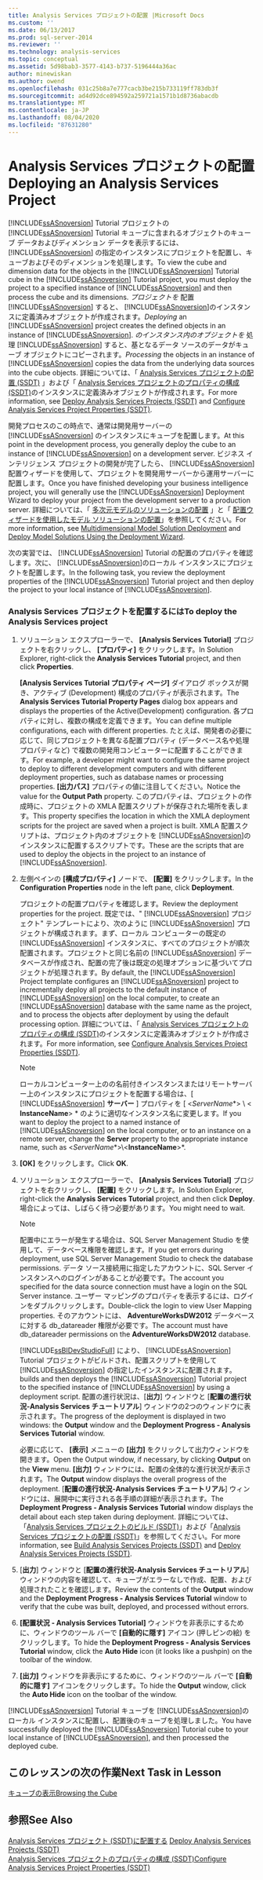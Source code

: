 ```yaml
---
title: Analysis Services プロジェクトの配置 |Microsoft Docs
ms.custom: ''
ms.date: 06/13/2017
ms.prod: sql-server-2014
ms.reviewer: ''
ms.technology: analysis-services
ms.topic: conceptual
ms.assetid: 5d98bab3-3577-4143-b737-5196444a36ac
author: minewiskan
ms.author: owend
ms.openlocfilehash: 031c25b8a7e777cacb3be215b733119ff783db3f
ms.sourcegitcommit: ad4d92dce894592a259721a1571b1d8736abacdb
ms.translationtype: MT
ms.contentlocale: ja-JP
ms.lasthandoff: 08/04/2020
ms.locfileid: "87631280"
---
```

# <a name="deploying-an-analysis-services-project"></a><span data-ttu-id="b273c-102">Analysis Services プロジェクトの配置</span><span class="sxs-lookup"><span data-stu-id="b273c-102">Deploying an Analysis Services Project</span></span>
  <span data-ttu-id="b273c-103">[!INCLUDE[ssASnoversion](../includes/ssasnoversion-md.md)] Tutorial プロジェクトの [!INCLUDE[ssASnoversion](../includes/ssasnoversion-md.md)] Tutorial キューブに含まれるオブジェクトのキューブ データおよびディメンション データを表示するには、 [!INCLUDE[ssASnoversion](../includes/ssasnoversion-md.md)] の指定のインスタンスにプロジェクトを配置し、キューブおよびそのディメンションを処理します。</span><span class="sxs-lookup"><span data-stu-id="b273c-103">To view the cube and dimension data for the objects in the [!INCLUDE[ssASnoversion](../includes/ssasnoversion-md.md)] Tutorial cube in the [!INCLUDE[ssASnoversion](../includes/ssasnoversion-md.md)] Tutorial project, you must deploy the project to a specified instance of [!INCLUDE[ssASnoversion](../includes/ssasnoversion-md.md)] and then process the cube and its dimensions.</span></span> <span data-ttu-id="b273c-104">*プロジェクトを* 配置 [!INCLUDE[ssASnoversion](../includes/ssasnoversion-md.md)] すると、 [!INCLUDE[ssASnoversion](../includes/ssasnoversion-md.md)]のインスタンスに定義済みオブジェクトが作成されます。</span><span class="sxs-lookup"><span data-stu-id="b273c-104">*Deploying* an [!INCLUDE[ssASnoversion](../includes/ssasnoversion-md.md)] project creates the defined objects in an instance of [!INCLUDE[ssASnoversion](../includes/ssasnoversion-md.md)].</span></span> <span data-ttu-id="b273c-105">*のインスタンス内のオブジェクトを* 処理 [!INCLUDE[ssASnoversion](../includes/ssasnoversion-md.md)] すると、基となるデータ ソースのデータがキューブ オブジェクトにコピーされます。</span><span class="sxs-lookup"><span data-stu-id="b273c-105">*Processing* the objects in an instance of [!INCLUDE[ssASnoversion](../includes/ssasnoversion-md.md)] copies the data from the underlying data sources into the cube objects.</span></span> <span data-ttu-id="b273c-106">詳細については、「 [Analysis Services プロジェクトの配置 &#40;SSDT&#41;](multidimensional-models/deploy-analysis-services-projects-ssdt.md) 」および「 [Analysis Services プロジェクトのプロパティの構成 &#40;SSDT&#41;](multidimensional-models/configure-analysis-services-project-properties-ssdt.md)のインスタンスに定義済みオブジェクトが作成されます。</span><span class="sxs-lookup"><span data-stu-id="b273c-106">For more information, see [Deploy Analysis Services Projects &#40;SSDT&#41;](multidimensional-models/deploy-analysis-services-projects-ssdt.md) and [Configure Analysis Services Project Properties &#40;SSDT&#41;](multidimensional-models/configure-analysis-services-project-properties-ssdt.md).</span></span>  
  
 <span data-ttu-id="b273c-107">開発プロセスのこの時点で、通常は開発用サーバーの [!INCLUDE[ssASnoversion](../includes/ssasnoversion-md.md)] のインスタンスにキューブを配置します。</span><span class="sxs-lookup"><span data-stu-id="b273c-107">At this point in the development process, you generally deploy the cube to an instance of [!INCLUDE[ssASnoversion](../includes/ssasnoversion-md.md)] on a development server.</span></span> <span data-ttu-id="b273c-108">ビジネス インテリジェンス プロジェクトの開発が完了したら、 [!INCLUDE[ssASnoversion](../includes/ssasnoversion-md.md)] 配置ウィザードを使用して、プロジェクトを開発用サーバーから運用サーバーに配置します。</span><span class="sxs-lookup"><span data-stu-id="b273c-108">Once you have finished developing your business intelligence project, you will generally use the [!INCLUDE[ssASnoversion](../includes/ssasnoversion-md.md)] Deployment Wizard to deploy your project from the development server to a production server.</span></span> <span data-ttu-id="b273c-109">詳細については、「 [多次元モデルのソリューションの配置](multidimensional-models/multidimensional-model-solution-deployment.md) 」と「 [配置ウィザードを使用したモデル ソリューションの配置](multidimensional-models/deploy-model-solutions-using-the-deployment-wizard.md)」を参照してください。</span><span class="sxs-lookup"><span data-stu-id="b273c-109">For more information, see [Multidimensional Model Solution Deployment](multidimensional-models/multidimensional-model-solution-deployment.md) and [Deploy Model Solutions Using the Deployment Wizard](multidimensional-models/deploy-model-solutions-using-the-deployment-wizard.md).</span></span>  
  
 <span data-ttu-id="b273c-110">次の実習では、 [!INCLUDE[ssASnoversion](../includes/ssasnoversion-md.md)] Tutorial の配置のプロパティを確認します。次に、 [!INCLUDE[ssASnoversion](../includes/ssasnoversion-md.md)]のローカル インスタンスにプロジェクトを配置します。</span><span class="sxs-lookup"><span data-stu-id="b273c-110">In the following task, you review the deployment properties of the [!INCLUDE[ssASnoversion](../includes/ssasnoversion-md.md)] Tutorial project and then deploy the project to your local instance of [!INCLUDE[ssASnoversion](../includes/ssasnoversion-md.md)].</span></span>  
  
### <a name="to-deploy-the-analysis-services-project"></a><span data-ttu-id="b273c-111">Analysis Services プロジェクトを配置するには</span><span class="sxs-lookup"><span data-stu-id="b273c-111">To deploy the Analysis Services project</span></span>  
  
1.  <span data-ttu-id="b273c-112">ソリューション エクスプローラーで、 **[Analysis Services Tutorial]** プロジェクトを右クリックし、 **[プロパティ]** をクリックします。</span><span class="sxs-lookup"><span data-stu-id="b273c-112">In Solution Explorer, right-click the **Analysis Services Tutorial** project, and then click **Properties**.</span></span>  
  
     <span data-ttu-id="b273c-113">**[Analysis Services Tutorial プロパティ ページ]** ダイアログ ボックスが開き、アクティブ (Development) 構成のプロパティが表示されます。</span><span class="sxs-lookup"><span data-stu-id="b273c-113">The **Analysis Services Tutorial Property Pages** dialog box appears and displays the properties of the Active(Development) configuration.</span></span> <span data-ttu-id="b273c-114">各プロパティに対し、複数の構成を定義できます。</span><span class="sxs-lookup"><span data-stu-id="b273c-114">You can define multiple configurations, each with different properties.</span></span> <span data-ttu-id="b273c-115">たとえば、開発者の必要に応じて、同じプロジェクトを異なる配置プロパティ (データベース名や処理プロパティなど) で複数の開発用コンピューターに配置することができます。</span><span class="sxs-lookup"><span data-stu-id="b273c-115">For example, a developer might want to configure the same project to deploy to different development computers and with different deployment properties, such as database names or processing properties.</span></span> <span data-ttu-id="b273c-116">**[出力パス]** プロパティの値に注目してください。</span><span class="sxs-lookup"><span data-stu-id="b273c-116">Notice the value for the **Output Path** property.</span></span> <span data-ttu-id="b273c-117">このプロパティは、プロジェクトの作成時に、プロジェクトの XMLA 配置スクリプトが保存された場所を表します。</span><span class="sxs-lookup"><span data-stu-id="b273c-117">This property specifies the location in which the XMLA deployment scripts for the project are saved when a project is built.</span></span> <span data-ttu-id="b273c-118">XMLA 配置スクリプトは、プロジェクト内のオブジェクトを [!INCLUDE[ssASnoversion](../includes/ssasnoversion-md.md)]のインスタンスに配置するスクリプトです。</span><span class="sxs-lookup"><span data-stu-id="b273c-118">These are the scripts that are used to deploy the objects in the project to an instance of [!INCLUDE[ssASnoversion](../includes/ssasnoversion-md.md)].</span></span>  
  
2.  <span data-ttu-id="b273c-119">左側ペインの **[構成プロパティ]** ノードで、 **[配置]** をクリックします。</span><span class="sxs-lookup"><span data-stu-id="b273c-119">In the **Configuration Properties** node in the left pane, click **Deployment**.</span></span>  
  
     <span data-ttu-id="b273c-120">プロジェクトの配置プロパティを確認します。</span><span class="sxs-lookup"><span data-stu-id="b273c-120">Review the deployment properties for the project.</span></span> <span data-ttu-id="b273c-121">既定では、" [!INCLUDE[ssASnoversion](../includes/ssasnoversion-md.md)] プロジェクト" テンプレートにより、次のように [!INCLUDE[ssASnoversion](../includes/ssasnoversion-md.md)] プロジェクトが構成されます。まず、ローカル コンピューターの既定の [!INCLUDE[ssASnoversion](../includes/ssasnoversion-md.md)] インスタンスに、すべてのプロジェクトが順次配置されます。プロジェクトと同じ名前の [!INCLUDE[ssASnoversion](../includes/ssasnoversion-md.md)] データベースが作成され、配置の完了後は既定の処理オプションに基づいてプロジェクトが処理されます。</span><span class="sxs-lookup"><span data-stu-id="b273c-121">By default, the [!INCLUDE[ssASnoversion](../includes/ssasnoversion-md.md)] Project template configures an [!INCLUDE[ssASnoversion](../includes/ssasnoversion-md.md)] project to incrementally deploy all projects to the default instance of [!INCLUDE[ssASnoversion](../includes/ssasnoversion-md.md)] on the local computer, to create an [!INCLUDE[ssASnoversion](../includes/ssasnoversion-md.md)] database with the same name as the project, and to process the objects after deployment by using the default processing option.</span></span> <span data-ttu-id="b273c-122">詳細については、「 [Analysis Services プロジェクトのプロパティの構成 &#40;SSDT&#41;](multidimensional-models/configure-analysis-services-project-properties-ssdt.md)のインスタンスに定義済みオブジェクトが作成されます。</span><span class="sxs-lookup"><span data-stu-id="b273c-122">For more information, see [Configure Analysis Services Project Properties &#40;SSDT&#41;](multidimensional-models/configure-analysis-services-project-properties-ssdt.md).</span></span>  
  
    > [!NOTE]  
    >  <span data-ttu-id="b273c-123">ローカルコンピューター上のの名前付きインスタンスまたはリモートサーバー上のインスタンスにプロジェクトを配置する場合は、[ [!INCLUDE[ssASnoversion](../includes/ssasnoversion-md.md)] **サーバー** ] プロパティを [ \<*ServerName**> \\ < **InstanceName**> \* のように適切なインスタンス名に変更します。</span><span class="sxs-lookup"><span data-stu-id="b273c-123">If you want to deploy the project to a named instance of [!INCLUDE[ssASnoversion](../includes/ssasnoversion-md.md)] on the local computer, or to an instance on a remote server, change the **Server** property to the appropriate instance name, such as \<*ServerName**>\\<**InstanceName**>\*.</span></span>  
  
3.  <span data-ttu-id="b273c-124">**[OK]** をクリックします。</span><span class="sxs-lookup"><span data-stu-id="b273c-124">Click **OK**.</span></span>  
  
4.  <span data-ttu-id="b273c-125">ソリューション エクスプローラーで、 **[Analysis Services Tutorial]** プロジェクトを右クリックし、 **[配置]** をクリックします。</span><span class="sxs-lookup"><span data-stu-id="b273c-125">In Solution Explorer, right-click the **Analysis Services Tutorial** project, and then click **Deploy**.</span></span> <span data-ttu-id="b273c-126">場合によっては、しばらく待つ必要があります。</span><span class="sxs-lookup"><span data-stu-id="b273c-126">You might need to wait.</span></span>  
  
    > [!NOTE]  
    >  <span data-ttu-id="b273c-127">配置中にエラーが発生する場合は、SQL Server Management Studio を使用して、データベース権限を確認します。</span><span class="sxs-lookup"><span data-stu-id="b273c-127">If you get errors during deployment, use SQL Server Management Studio to check the database permissions.</span></span> <span data-ttu-id="b273c-128">データ ソース接続用に指定したアカウントに、SQL Server インスタンスへのログインがあることが必要です。</span><span class="sxs-lookup"><span data-stu-id="b273c-128">The account you specified for the data source connection must have a login on the SQL Server instance.</span></span> <span data-ttu-id="b273c-129">ユーザー マッピングのプロパティを表示するには、ログインをダブルクリックします。</span><span class="sxs-lookup"><span data-stu-id="b273c-129">Double-click the login to view User Mapping properties.</span></span> <span data-ttu-id="b273c-130">そのアカウントには、 **AdventureWorksDW2012** データベースに対する db_datareader 権限が必要です。</span><span class="sxs-lookup"><span data-stu-id="b273c-130">The account must have db_datareader permissions on the **AdventureWorksDW2012** database.</span></span>  
  
     [!INCLUDE[ssBIDevStudioFull](../includes/ssbidevstudiofull-md.md)] <span data-ttu-id="b273c-131">により、 [!INCLUDE[ssASnoversion](../includes/ssasnoversion-md.md)] Tutorial プロジェクトがビルドされ、配置スクリプトを使用して [!INCLUDE[ssASnoversion](../includes/ssasnoversion-md.md)] の指定したインスタンスに配置されます。</span><span class="sxs-lookup"><span data-stu-id="b273c-131">builds and then deploys the [!INCLUDE[ssASnoversion](../includes/ssasnoversion-md.md)] Tutorial project to the specified instance of [!INCLUDE[ssASnoversion](../includes/ssasnoversion-md.md)] by using a deployment script.</span></span> <span data-ttu-id="b273c-132">配置の進行状況は、[**出力**] ウィンドウと [**配置の進行状況-Analysis Services チュートリアル**] ウィンドウの2つのウィンドウに表示されます。</span><span class="sxs-lookup"><span data-stu-id="b273c-132">The progress of the deployment is displayed in two windows: the **Output** window and the **Deployment Progress - Analysis Services Tutorial** window.</span></span>  
  
     <span data-ttu-id="b273c-133">必要に応じて、 **[表示]** メニューの **[出力]** をクリックして出力ウィンドウを開きます。</span><span class="sxs-lookup"><span data-stu-id="b273c-133">Open the Output window, if necessary, by clicking **Output** on the **View** menu.</span></span> <span data-ttu-id="b273c-134">**[出力]** ウィンドウには、配置の全体的な進行状況が表示されます。</span><span class="sxs-lookup"><span data-stu-id="b273c-134">The **Output** window displays the overall progress of the deployment.</span></span> <span data-ttu-id="b273c-135">[**配置の進行状況-Analysis Services チュートリアル**] ウィンドウには、展開中に実行される各手順の詳細が表示されます。</span><span class="sxs-lookup"><span data-stu-id="b273c-135">The **Deployment Progress - Analysis Services Tutorial** window displays the detail about each step taken during deployment.</span></span> <span data-ttu-id="b273c-136">詳細については、「[Analysis Services プロジェクトのビルド (SSDT)](multidimensional-models/build-analysis-services-projects-ssdt.md)」および「[Analysis Services プロジェクトの配置 (SSDT)](multidimensional-models/deploy-analysis-services-projects-ssdt.md)」を参照してください。</span><span class="sxs-lookup"><span data-stu-id="b273c-136">For more information, see [Build Analysis Services Projects &#40;SSDT&#41;](multidimensional-models/build-analysis-services-projects-ssdt.md) and [Deploy Analysis Services Projects &#40;SSDT&#41;](multidimensional-models/deploy-analysis-services-projects-ssdt.md).</span></span>  
  
5.  <span data-ttu-id="b273c-137">[**出力**] ウィンドウと [**配置の進行状況-Analysis Services チュートリアル**] ウィンドウの内容を確認して、キューブがエラーなしで作成、配置、および処理されたことを確認します。</span><span class="sxs-lookup"><span data-stu-id="b273c-137">Review the contents of the **Output** window and the **Deployment Progress - Analysis Services Tutorial** window to verify that the cube was built, deployed, and processed without errors.</span></span>  
  
6.  <span data-ttu-id="b273c-138">**[配置状況 - Analysis Services Tutorial]** ウィンドウを非表示にするために、ウィンドウのツール バーで **[自動的に隠す]** アイコン (押しピンの絵) をクリックします。</span><span class="sxs-lookup"><span data-stu-id="b273c-138">To hide the **Deployment Progress - Analysis Services Tutorial** window, click the **Auto Hide** icon (it looks like a pushpin) on the toolbar of the window.</span></span>  
  
7.  <span data-ttu-id="b273c-139">**[出力]** ウィンドウを非表示にするために、ウィンドウのツール バーで **[自動的に隠す]** アイコンをクリックします。</span><span class="sxs-lookup"><span data-stu-id="b273c-139">To hide the **Output** window, click the **Auto Hide** icon on the toolbar of the window.</span></span>  
  
 <span data-ttu-id="b273c-140">[!INCLUDE[ssASnoversion](../includes/ssasnoversion-md.md)] Tutorial キューブを [!INCLUDE[ssASnoversion](../includes/ssasnoversion-md.md)]のローカル インスタンスに配置し、配置後のキューブを処理しました。</span><span class="sxs-lookup"><span data-stu-id="b273c-140">You have successfully deployed the [!INCLUDE[ssASnoversion](../includes/ssasnoversion-md.md)] Tutorial cube to your local instance of [!INCLUDE[ssASnoversion](../includes/ssasnoversion-md.md)], and then processed the deployed cube.</span></span>  
  
## <a name="next-task-in-lesson"></a><span data-ttu-id="b273c-141">このレッスンの次の作業</span><span class="sxs-lookup"><span data-stu-id="b273c-141">Next Task in Lesson</span></span>  
 [<span data-ttu-id="b273c-142">キューブの表示</span><span class="sxs-lookup"><span data-stu-id="b273c-142">Browsing the Cube</span></span>](lesson-2-6-browsing-the-cube.md)  
  
## <a name="see-also"></a><span data-ttu-id="b273c-143">参照</span><span class="sxs-lookup"><span data-stu-id="b273c-143">See Also</span></span>  
 <span data-ttu-id="b273c-144">[Analysis Services プロジェクト &#40;SSDT&#41;に配置する](multidimensional-models/deploy-analysis-services-projects-ssdt.md) </span><span class="sxs-lookup"><span data-stu-id="b273c-144">[Deploy Analysis Services Projects &#40;SSDT&#41;](multidimensional-models/deploy-analysis-services-projects-ssdt.md) </span></span>  
 [<span data-ttu-id="b273c-145">Analysis Services プロジェクトのプロパティの構成 (SSDT)</span><span class="sxs-lookup"><span data-stu-id="b273c-145">Configure Analysis Services Project Properties &#40;SSDT&#41;</span></span>](multidimensional-models/configure-analysis-services-project-properties-ssdt.md)  
  
  
